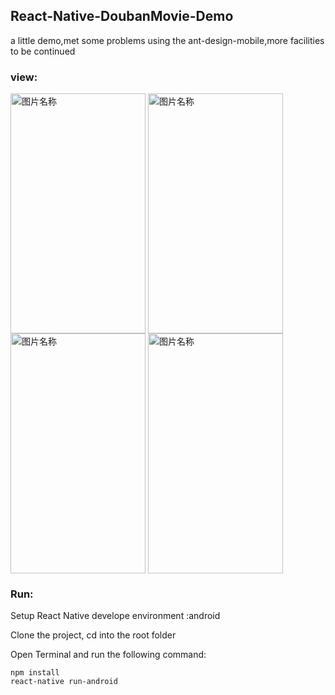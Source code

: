 ## React-Native-DoubanMovie-Demo 

a little demo,met some problems using the ant-design-mobile,more facilities to be continued

### view:
<img src="https://github.com/automatiche/React-Native-DoubanMovie-Demo-/blob/master/images/83F4FFAAB79E486D512AABD2A968CBDE.jpg?raw=true" width = "216" height = "384" alt="图片名称" align=center />
<img src="https://github.com/automatiche/React-Native-DoubanMovie-Demo-/blob/master/images/E21D1AA3B1D407C9199D0425BF4C2DFA.jpg?raw=true" width = "216" height = "384" alt="图片名称" align=center />
<img src="https://github.com/automatiche/React-Native-DoubanMovie-Demo-/blob/master/images/1F0535B3263E708D53337BB9540ADD15.jpg?raw=true" width = "216" height = "384" alt="图片名称" align=center />
<img src="https://github.com/automatiche/React-Native-DoubanMovie-Demo-/blob/master/images/16731796B349ED41B3589D7508063165.jpg?raw=true" width = "216" height = "384" alt="图片名称" align=center />

### Run:

Setup React Native develope environment :android

Clone the project, cd into the root folder

Open Terminal and run the following command:

    npm install
    react-native run-android